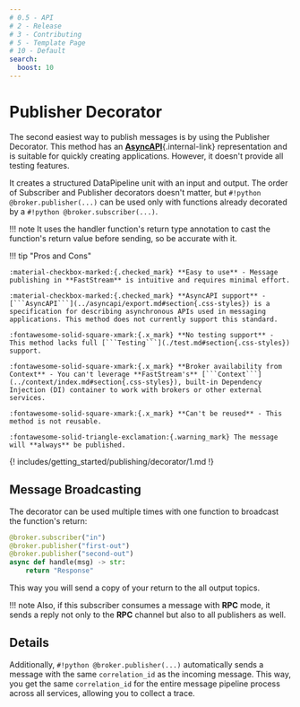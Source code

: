 ```yaml
---
# 0.5 - API
# 2 - Release
# 3 - Contributing
# 5 - Template Page
# 10 - Default
search:
  boost: 10
---
```


# Publisher Decorator

The second easiest way to publish messages is by using the Publisher Decorator. This method has an [**AsyncAPI**](../asyncapi/custom.md){.internal-link} representation and is suitable for quickly creating applications. However, it doesn't provide all testing features.

It creates a structured DataPipeline unit with an input and output. The order of Subscriber and Publisher decorators doesn't matter, but `#!python @broker.publisher(...)` can be used only with functions already decorated by a `#!python @broker.subscriber(...)`.

!!! note
    It uses the handler function's return type annotation to cast the function's return value before sending, so be accurate with it.

!!! tip "Pros and Cons"

    :material-checkbox-marked:{.checked_mark} **Easy to use** - Message publishing in **FastStream** is intuitive and requires minimal effort.
    
    :material-checkbox-marked:{.checked_mark} **AsyncAPI support** - [```AsyncAPI```](../asyncapi/export.md#section{.css-styles}) is a specification for describing asynchronous APIs used in messaging applications. This method does not currently support this standard.
    
    :fontawesome-solid-square-xmark:{.x_mark} **No testing support** - This method lacks full [```Testing```](./test.md#section{.css-styles}) support.
    
    :fontawesome-solid-square-xmark:{.x_mark} **Broker availability from Context** - You can't leverage **FastStream's** [```Context```](../context/index.md#section{.css-styles}), built-in Dependency Injection (DI) container to work with brokers or other external services.
    
    :fontawesome-solid-square-xmark:{.x_mark} **Can't be reused** - This method is not reusable.
    
    :fontawesome-solid-triangle-exclamation:{.warning_mark} The message will **always** be published.

{! includes/getting_started/publishing/decorator/1.md !}

## Message Broadcasting

The decorator can be used multiple times with one function to broadcast the function's return:

```python hl_lines="2-3"
@broker.subscriber("in")
@broker.publisher("first-out")
@broker.publisher("second-out")
async def handle(msg) -> str:
    return "Response"
```

This way you will send a copy of your return to the all output topics.

!!! note
    Also, if this subscriber consumes a message with **RPC** mode, it sends a reply not only to the **RPC** channel but also to all publishers as well.

## Details

Additionally, `#!python @broker.publisher(...)` automatically sends a message with the same `correlation_id` as the incoming message. This way, you get the same `correlation_id` for the entire message pipeline process across all services, allowing you to collect a trace.
